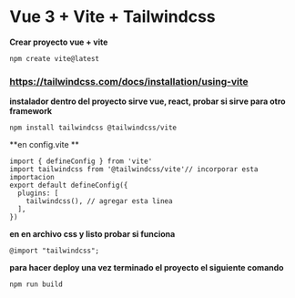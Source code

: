 # Vue 3 + Vite + Tailwindcss
**Crear proyecto vue + vite**
```
npm create vite@latest
```

### https://tailwindcss.com/docs/installation/using-vite

**instalador dentro del proyecto sirve vue, react, probar si sirve para otro framework**
```
npm install tailwindcss @tailwindcss/vite
```

**en config.vite **
```
import { defineConfig } from 'vite'
import tailwindcss from '@tailwindcss/vite'// incorporar esta importacion 
export default defineConfig({
  plugins: [
    tailwindcss(), // agregar esta linea
  ],
})
```

**en en archivo css y listo probar si funciona**
```
@import "tailwindcss";
```

**para hacer deploy una vez terminado el proyecto el siguiente comando**
```
npm run build
```